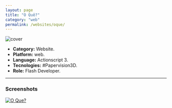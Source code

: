 ```yaml
---
layout: page
title: "O Quê?"
category: "web"
permalink: /websites/oque/
---
```

![cover]({{site.baseurl}}/images/thumb/thumb_oque.jpeg)

+ **Category:** Website.
+ **Platform:** web.
+ **Language:** Actionscript 3.
+ **Tecnologies:** #Papervision3D.
+ **Role:** Flash Developer.

* * *

### Screenshots

[![O Que?]({{site.baseurl}}/images/screenshots/web_oque.png)]({{site.baseurl}}/images/screenshots/web_oque.png)